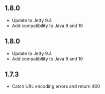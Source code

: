 ## 1.8.0

* Update to Jetty 9.4
* Add compatibility to Java 9 and 10

## 1.8.0

* Update to Jetty 9.4
* Add compatibility to Java 9 and 10

## 1.7.3

* Catch URL encoding errors and return 400
